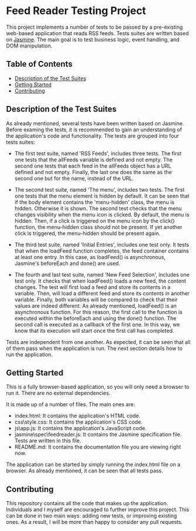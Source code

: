 # Feed Reader Testing Project

This project implements a number of tests to be passed by a pre-existing web-based application that reads RSS feeds. Tests suites are written based on [Jasmine](http://jasmine.github.io/). The main goal is to test business logic, event handling, and DOM manipulation.

## Table of Contents

* [Description of the Test Suites](#description-of-the-test-suites)
* [Getting Started](#getting-started)
* [Contributing](#contributing)

## Description of the Test Suites

As already mentioned, several tests have been written based on Jasmine. Before examing the tests, it is recommended to gain an understanding of the application's code and functionality. The tests are grouped into four tests suites:

* The first test suite, named 'RSS Feeds', includes three tests. The first one tests that the allFeeds variable is defined and not empty. The second one tests that each feed in the allFeeds object has a URL defined and not empty. Finally, the last one does the same as the second one but for the name, instead of the URL.

* The second test suite, named 'The menu', includes two tests. The first one tests that the menu element is hidden by default. It can be seen that if the body element contains the 'menu-hidden' class, the menu is hidden. Otherwise it is shown. The second test checks that the menu changes visibility when the menu icon is clicked. By default, the menu is hidden. Then, if a click is triggered on the menu icon by the click() function, the menu-hidden class should not be present. If yet another click is triggered, the menu-hidden should be present again.

* The third test suite, named 'Initial Entries', includes one test only. It tests that when the loadFeed function completes, the feed container contains at least one entry. In this case, as loadFeed() is asynchronous, Jasmine's beforeEach and done() are used.

* The fourth and last test suite, named 'New Feed Selection', includes one test only. It checks that when loadFeed() loads a new feed, the content changes. The test will first load a feed and store its contents in a variable. Then, will load a different feed and store its contents in another variable. Finally, both variables will be compared to check that their values are indeed different. As already mentioned, loadFeed() is an asynchronous function. For this reason, the first call to the function is executed within the beforeEach and using the done() function. The second call is executed as a callback of the first one. In this way, we know that its execution will start once the first call has completed.

Tests are independent from one another. As expected, it can be seen that all of them pass when the application is run. The next section details how to run the application.

## Getting Started

This is a fully browser-based application, so you will only need a browser to run it. There are no external dependencies.

It is made up of a number of files. The main ones are:

* index.html: It contains the application's HTML code.
* css\style.css: It contains the application's CSS code.
* js\app.js: It contains the application's JavaScript code.
* jasmine\spec\feedreader.js: It contains the Jasmine specification file. Tests are written in this file.
* README.md: It contains the documentation file you are viewing right now.

The application can be started by simply running the index.html file on a browser. As already mentioned, it can be seen that all tests pass.

## Contributing

This repository contains all the code that makes up the application. Individuals and I myself are encouraged to further improve this project. This can be done in two main ways: adding new tests, or improving existing ones. As a result, I will be more than happy to consider any pull requests.